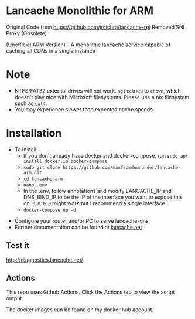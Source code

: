 # Lancache Monolithic for ARM
Original Code from https://github.com/jrcichra/lancache-rpi 
Removed SNI Proxy (Obsolete)

(Unofficial ARM Version) - A monolithic lancache service capable of caching all CDNs in a single instance
# Note
+ NTFS/FAT32 external drives will not work. `nginx` tries to `chown`, which doesn't play nice with Microsoft filesystems. Please use a nix filesystem such as `ext4`.
+ You may experience slower than expected cache speeds.
# Installation
- To install:
  -  If you don't already have docker and docker-compose, run `sudo apt install docker.io docker-compose`
  - `sudo git clone https://github.com/manfromdownunder/lancache-arm.git`
  - `cd lancache-arm`
  - `nano .env`
  - In the .env, follow annotations and modify LANCACHE_IP and DNS_BIND_IP to be the IP of the interface you want to expose this on. `0.0.0.0` might work but I recommend a single interface.
  - `docker-compose up -d`
+ Configure your router and/or PC to serve lancache-dns
+ Further documentation can be found at [lancache.net](https://lancache.net/)
## Test it
http://diagnostics.lancache.net/
## Actions
This repo uses Github Actions. Click the Actions tab to view the script output.

The docker images can be found on my docker hub account.
